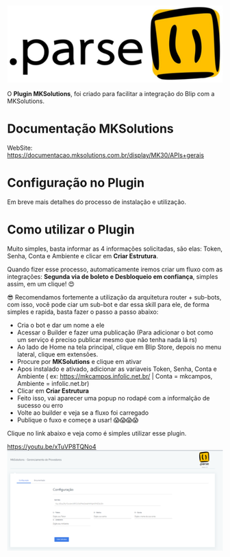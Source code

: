 

![N|Solid](https://raw.githubusercontent.com/Wilkor/img-clonebots/main/logoParseHorizontal.jpeg)


O **Plugin MKSolutions**, foi criado para facilitar a integração do Blip com a MKSolutions. 


# Documentação MKSolutions
WebSite: https://documentacao.mksolutions.com.br/display/MK30/APIs+gerais

# Configuração no Plugin
Em breve mais detalhes do processo de instalação e utilização.
 
# Como utilizar o Plugin
 Muito simples, basta informar as 4 informações solicitadas, são elas: Token, Senha, Conta e Ambiente e clicar em **Criar Estrutura**.
 
 Quando fizer esse processo, automaticamente iremos criar um fluxo com as integrações: **Segunda via de boleto e Desbloqueio em confiança**, simples assim, em um   clique! 😍
 
 😎 Recomendamos fortemente a utilização da arquitetura router + sub-bots, com isso, você pode ciar um sub-bot e dar essa skill para ele, de forma simples e rapida, basta fazer o passo a passo abaixo:
 
  - Cria o bot e dar um nome a ele
  - Acessar o Builder e  fazer uma publicação (Para adicionar o bot como um serviço é preciso publicar mesmo que não tenha nada lá rs)
  - Ao lado de Home na tela principal, clique em Blip Store, depois no menu lateral, clique em extensões.
  - Procure por **MKSolutions** e clique em ativar
  - Apos instalado e ativado, adicionar as variaveis Token, Senha, Conta e Ambiente ( ex: https://mkcampos.infolic.net.br/ | Conta = mkcampos, Ambiente = infolic.net.br)
  - Clicar em **Criar Estrutura**
  - Feito isso, vai aparecer uma popup no rodapé com a informalção de sucesso ou erro
  - Volte ao builder e veja se a fluxo foi carregado
  - Publique o fuxo e começe a usar!  😱😱😱😱
  
  Clique no link abaixo e veja como é simples utilizar esse plugin.

  https://youtu.be/xTuVP8TQNo4
![N|Solid](https://raw.githubusercontent.com/Wilkor/doc-plugin-mksolutions/main/mksolutions.png)
 



